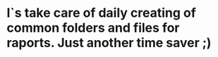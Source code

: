 # I`s take care of daily creating of common folders and files for raports. Just another time saver ;)
